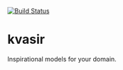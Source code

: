 
[![Build Status](https://travis-ci.org/influentialpublishers/kvasir.svg?branch=master)](https://travis-ci.org/influentialpublishers/kvasir)

# kvasir
Inspirational models for your domain.
